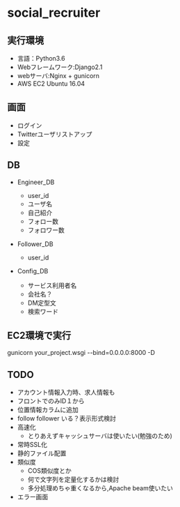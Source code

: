 # social_recruiter
## 実行環境
- 言語：Python3.6
- Webフレームワーク:Django2.1
- webサーバ:Nginx + gunicorn
- AWS EC2 Ubuntu 16.04

## 画面
- ログイン
- Twitterユーザリストアップ
- 設定

## DB
- Engineer_DB
    - user_id
    - ユーザ名
    - 自己紹介
    - フォロー数
    - フォロワー数

- Follower_DB    
    - user_id

- Config_DB    
    - サービス利用者名
    - 会社名？
    - DM定型文
    - 検索ワード

## EC2環境で実行
gunicorn your_project.wsgi --bind=0.0.0.0:8000 -D

## TODO
- アカウント情報入力時、求人情報も
- フロントでのみID１から
- 位置情報カラムに追加
- follow follower いる？表示形式検討
- 高速化
  - とりあえずキャッシュサーバは使いたい(勉強のため)
- 常時SSL化
- 静的ファイル配置
- 類似度
  - COS類似度とか
  - 何で文字列を定量化するかは検討
  - 多分処理めちゃ重くなるから,Apache beam使いたい
- エラー画面
